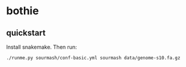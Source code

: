 # bothie

## quickstart

Install snakemake. Then run:

```
./runme.py sourmash/conf-basic.yml sourmash data/genome-s10.fa.gz
```
